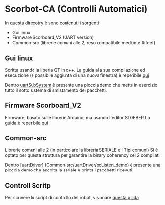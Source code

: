 # Scorbot-CA (Controlli Automatici)
In questa direcotry è sono contenuti i sorgenti:
- Gui linux
- Firmware Scorboard_V2 (UART version)
- Common-src (librerie comuni alle 2, reso compatibile mediante #ifdef)

## Gui linux
Scritta usando la liberia QT in c++.
La guida alla sua compilazione ed esecuzione (e possibile aggiunta di una nuova finestra) è reperibile [qui](0_Guide/UI_Compiling_Guide.md)

Dentro [uartSubSystem](Scorbot-V2_UI/uartSubSystem/uartSubSystem_demo) è presente una piccola demo che mette in esercizio tutto il sotto sistema di smistamento dei pacchetti.

## Firmware Scorboard_V2
Firmware, basato sulle librerie Arduino, ma usando l'editor SLOEBER
La guida è reperibile [qui](0_Guide/SloeberInstall.md)

## Common-src
Librerie comuni alle 2 (in particolare la libreria SERIALE e i Tipi comuni)
Si è optato per questa struttura per garantire la binary coherency dei 2 compilati

Dentro [uartDriver] (Common-src/uartDriver/pcListen_demo) è presente una piccola demo che ascolta la seriale e printa i pacchetti ricevuti.

## Controll Scritp
Per scrivere lo script di controllo del robot, visionare [questa guida](0_Guide/WriteControllScript.md)
